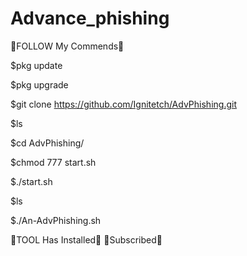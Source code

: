 # Advance_phishing

🔴FOLLOW My Commends🔴

$pkg update


$pkg upgrade

$git clone https://github.com/Ignitetch/AdvPhishing.git

$ls

$cd AdvPhishing/

$chmod 777 start.sh

$./start.sh

$ls

$./An-AdvPhishing.sh

🔴TOOL Has Installed🔴
🙏Subscribed🙏

